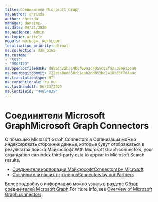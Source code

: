 ```yaml
---
title: Соединители Microsoft Graph
ms.author: chrisda
author: chrisda
manager: dansimp
ms.date: 04/21/2020
ms.audience: Admin
ms.topic: article
ROBOTS: NOINDEX, NOFOLLOW
localization_priority: Normal
ms.collection: Adm_O365
ms.custom:
- "5910"
- "9003123"
ms.openlocfilehash: d985aa25ba14b0f00a3c405ac55fa2c369e13c48
ms.sourcegitcommit: 722e9a0ed058cb1eab2dd053be2418b60f7d4aac
ms.translationtype: MT
ms.contentlocale: ru-RU
ms.lasthandoff: 06/23/2020
ms.locfileid: "44854039"
---
```

# <a name="microsoft-graph-connectors"></a><span data-ttu-id="b0db9-102">Соединители Microsoft Graph</span><span class="sxs-lookup"><span data-stu-id="b0db9-102">Microsoft Graph Connectors</span></span>

<span data-ttu-id="b0db9-103">С помощью Microsoft Graph Connectors в Организации можно индексировать сторонние данные, которые будут отображаться в результатах поиска Майкрософт.</span><span class="sxs-lookup"><span data-stu-id="b0db9-103">With Microsoft Graph connectors, your organization can index third-party data to appear in Microsoft Search results.</span></span>

- [<span data-ttu-id="b0db9-104">Соединители корпорации Майкрософт</span><span class="sxs-lookup"><span data-stu-id="b0db9-104">Connectors by Microsoft</span></span>](https://docs.microsoft.com/microsoftsearch/connectors-gallery#Microsoft)
- [<span data-ttu-id="b0db9-105">Соединители наших партнеров</span><span class="sxs-lookup"><span data-stu-id="b0db9-105">Connectors by our Partners</span></span>](https://docs.microsoft.com/microsoftsearch/connectors-gallery#Partners)

<span data-ttu-id="b0db9-106">Более подробную информацию можно узнать в разделе [Обзор соединителей Microsoft Graph](https://docs.microsoft.com/microsoftsearch/connectors-overview).</span><span class="sxs-lookup"><span data-stu-id="b0db9-106">For more info, see  [Overview of Microsoft Graph connectors](https://docs.microsoft.com/microsoftsearch/connectors-overview).</span></span>
